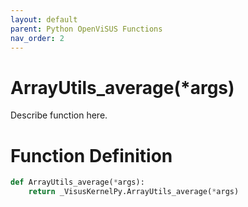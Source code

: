 ```yaml
---
layout: default
parent: Python OpenViSUS Functions
nav_order: 2
---
```


# ArrayUtils_average(*args)

Describe function here.

# Function Definition

```python
def ArrayUtils_average(*args):
    return _VisusKernelPy.ArrayUtils_average(*args)
```